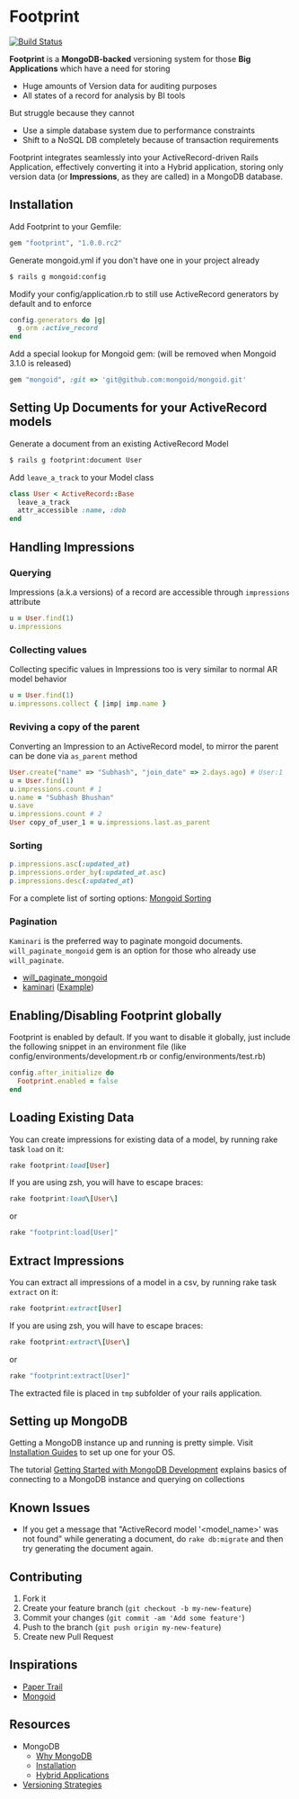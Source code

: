 # Footprint

[![Build Status](https://travis-ci.org/subhashb/footprint.png)](https://travis-ci.org/subhashb/footprint)

**Footprint** is a **MongoDB-backed** versioning system for those **Big Applications** which have a need for storing

* Huge amounts of Version data for auditing purposes
* All states of a record for analysis by BI tools

But struggle because they cannot

* Use a simple database system due to performance constraints
* Shift to a NoSQL DB completely because of transaction requirements

Footprint integrates seamlessly into your ActiveRecord-driven Rails Application, effectively converting it into a Hybrid application, storing only version data (or **Impressions**, as they are called) in a MongoDB database.

## Installation

Add Footprint to your Gemfile:
    
```ruby
gem "footprint", "1.0.0.rc2"
```

Generate mongoid.yml if you don't have one in your project already

```bash
$ rails g mongoid:config
```

Modify your config/application.rb to still use ActiveRecord generators by default and to enforce

```ruby
config.generators do |g| 
  g.orm :active_record 
end
```

Add a special lookup for Mongoid gem: (will be removed when Mongoid 3.1.0 is released)

```ruby
gem "mongoid", :git => 'git@github.com:mongoid/mongoid.git'
```
    
## Setting Up Documents for your ActiveRecord models

Generate a document from an existing ActiveRecord Model

```bash
$ rails g footprint:document User
```

Add `leave_a_track` to your Model class

```ruby
class User < ActiveRecord::Base
  leave_a_track
  attr_accessible :name, :dob
end
```

## Handling Impressions

### Querying

Impressions (a.k.a versions) of a record are accessible through `impressions` attribute

```ruby
u = User.find(1)
u.impressions
```

### Collecting values

Collecting specific values in Impressions too is very similar to normal AR model behavior

```ruby
u = User.find(1)
u.impressons.collect { |imp| imp.name }
```

### Reviving a copy of the parent

Converting an Impression to an ActiveRecord model, to mirror the parent can be done via `as_parent` method

```ruby
User.create("name" => "Subhash", "join_date" => 2.days.ago) # User:1
u = User.find(1)
u.impressions.count # 1
u.name = "Subhash Bhushan"
u.save
u.impressions.count # 2
User copy_of_user_1 = u.impressions.last.as_parent
```

### Sorting

```ruby
p.impressions.asc(:updated_at)
p.impressions.order_by(:updated_at.asc)
p.impressions.desc(:updated_at)
```

For a complete list of sorting options: [Mongoid Sorting](http://mongoid.org/en/origin/docs/options.html#sorting)
    
### Pagination

`Kaminari` is the preferred way to paginate mongoid documents. `will_paginate_mongoid` gem is an option for those who already use `will_paginate`.
* [will_paginate_mongoid](https://github.com/lucasas/will_paginate_mongoid)
* [kaminari](https://github.com/amatsuda/kaminari) ([Example](http://code.dblock.org/mongoid-202-dropped-pagination-kaminari))

## Enabling/Disabling Footprint globally

Footprint is enabled by default. If you want to disable it globally, just include the following snippet in an environment file (like config/environments/development.rb or config/environments/test.rb)

```ruby
config.after_initialize do
  Footprint.enabled = false
end
```

## Loading Existing Data

You can create impressions for existing data of a model, by running rake task `load` on it:

```ruby
rake footprint:load[User] 
```

If you are using zsh, you will have to escape braces:

```ruby
rake footprint:load\[User\] 
```

or

```ruby
rake "footprint:load[User]" 
```

## Extract Impressions

You can extract all impressions of a model in a csv, by running rake task `extract` on it:

```ruby
rake footprint:extract[User] 
```

If you are using zsh, you will have to escape braces:

```ruby
rake footprint:extract\[User\] 
```

or

```ruby
rake "footprint:extract[User]"
```

The extracted file is placed in `tmp` subfolder of your rails application.

## Setting up MongoDB

Getting a MongoDB instance up and running is pretty simple.
Visit [Installation Guides](http://docs.mongodb.org/manual/installation/) to set up one for your OS.

The tutorial [Getting Started with MongoDB Development](http://docs.mongodb.org/manual/tutorial/getting-started/) explains basics of connecting to a MongoDB instance and querying on collections

## Known Issues

* If you get a message that "ActiveRecord model '<model_name>' was not found" while generating a document, do `rake db:migrate` and then try generating the document again.

## Contributing

1. Fork it
2. Create your feature branch (`git checkout -b my-new-feature`)
3. Commit your changes (`git commit -am 'Add some feature'`)
4. Push to the branch (`git push origin my-new-feature`)
5. Create new Pull Request

## Inspirations

* [Paper Trail](https://github.com/airblade/paper_trail)
* [Mongoid](mongoid.org/en/mongoid/index.html)

## Resources

* MongoDB
  * [Why MongoDB](https://speakerdeck.com/jnunemaker/why-mongodb-is-awesome)
  * [Installation](http://docs.mongodb.org/manual/installation/)
  * [Hybrid Applications](http://www.slideshare.net/spf13/hybrid-mongodb-and-rdbms-applications)
* [Versioning Strategies](http://blog.jondh.me.uk/2011/11/relational-database-versioning-strategies/)